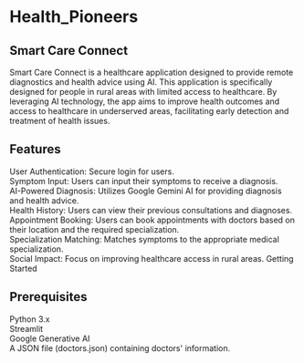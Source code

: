 # Health_Pioneers

## Smart Care Connect

Smart Care Connect is a healthcare application designed to provide remote diagnostics and health advice using AI. This application is specifically designed for people in rural areas with limited access to healthcare. By leveraging AI technology, the app aims to improve health outcomes and access to healthcare in underserved areas, facilitating early detection and treatment of health issues.

## Features

User Authentication: Secure login for users.\
Symptom Input: Users can input their symptoms to receive a diagnosis.\
AI-Powered Diagnosis: Utilizes Google Gemini AI for providing diagnosis and health advice.\
Health History: Users can view their previous consultations and diagnoses.\
Appointment Booking: Users can book appointments with doctors based on their location and the required specialization.\
Specialization Matching: Matches symptoms to the appropriate medical specialization.\
Social Impact: Focus on improving healthcare access in rural areas.
Getting Started

## Prerequisites
Python 3.x\
Streamlit\
Google Generative AI\
A JSON file (doctors.json) containing doctors' information.
